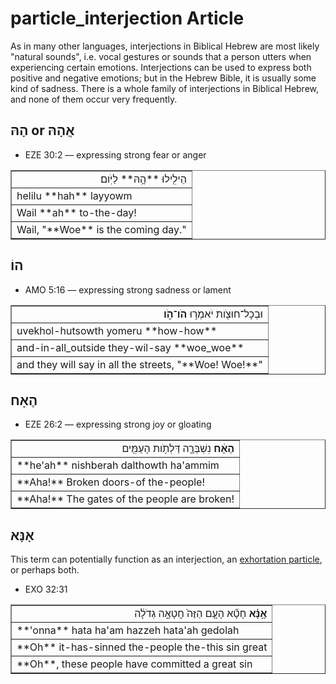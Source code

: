 # particle_interjection Article
As in many other languages, interjections in Biblical Hebrew are most likely "natural sounds", i.e. vocal gestures or sounds that a person utters when experiencing certain emotions. Interjections can be used to express both positive and negative emotions; but in the Hebrew Bible, it is usually some kind of sadness. There is a whole family of interjections in Biblical Hebrew, and none of them occur very frequently.

## הָהּ or אֲהָהּ

* EZE 30:2 –– expressing strong fear or anger
<table border="1" class="docutils">
<colgroup>
<col width="100%" />
</colgroup>
<tbody valign="top">
<tr class="row-odd" align="right"><td>הֵילִ֖ילוּ **הָ֥הּ** לַיֹּֽום׃</td>
</tr>
<tr class="row-even"><td>helilu **hah** layyowm</td>
</tr>
<tr class="row-odd"><td>Wail **ah** to-the-day!</td>
</tr>
<tr class="row-even"><td>Wail, "**Woe** is the coming day."</td>
</tr>
</tbody>
</table>

## הוֹ
* AMO 5:16 –– expressing strong sadness or lament
<table border="1" class="docutils">
<colgroup>
<col width="100%" />
</colgroup>
<tbody valign="top">
<tr class="row-odd" align="right"><td>וּבְכָל־חוּצֹ֖ות יֹאמְר֣וּ <b>הֹו־הֹ֑ו</b></td>
</tr>
<tr class="row-even"><td>uvekhol-hutsowth yomeru **how-how**</td>
</tr>
<tr class="row-odd"><td>and-in-all_outside they-wil-say **woe_woe**</td>
</tr>
<tr class="row-even"><td>and they will say in all the streets, "**Woe! Woe!**"</td>
</tr>
</tbody>
</table>

## הֶאָח

* EZE 26:2 –– expressing strong joy or gloating
<table border="1" class="docutils">
<colgroup>
<col width="100%" />
</colgroup>
<tbody valign="top">
<tr class="row-odd" align="right"><td><b>הֶאָ֔ח</b> נִשְׁבְּרָ֛ה דַּלְתֹ֥ות הָעַמִּ֖ים</td>
</tr>
<tr class="row-even"><td>**he'ah** nishberah dalthowth ha'ammim</td>
</tr>
<tr class="row-odd"><td>**Aha!** Broken doors-of the-people!</td>
</tr>
<tr class="row-even"><td>**Aha!** The gates of the people are broken!</td>
</tr>
</tbody>
</table>

## אָנָּא

This term can potentially function as an interjection, an [exhortation particle](https://git.door43.org/Door43/en-uhg/src/master/content/particle_interjection/02.md), or perhaps both.

* EXO 32:31
<table border="1" class="docutils">
<colgroup>
<col width="100%" />
</colgroup>
<tbody valign="top">
<tr class="row-odd" align="right"><td><b>אָ֣נָּ֗א</b> חָטָ֞א הָעָ֤ם הַזֶּה֙ חֲטָאָ֣ה גְדֹלָ֔ה</td>
</tr>
<tr class="row-even"><td>**'onna** hata ha'am hazzeh hata'ah gedolah</td>
</tr>
<tr class="row-odd"><td>**Oh** it-has-sinned the-people the-this sin great</td>
</tr>
<tr class="row-even"><td>**Oh**, these people have committed a great sin</td>
</tr>
</tbody>
</table>